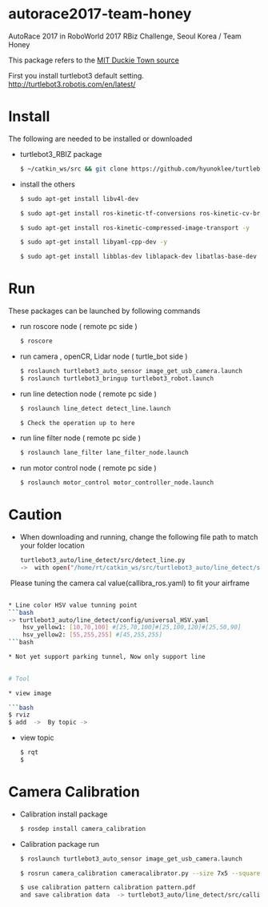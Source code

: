 # autorace2017-team-honey
AutoRace 2017 in RoboWorld 2017 RBiz Challenge, Seoul Korea / Team Honey

This package refers to the [MIT Duckie Town source](https://github.com/duckietown/Software)

First you install turtlebot3 default setting. 
http://turtlebot3.robotis.com/en/latest/

# Install
The following are needed to be installed or downloaded

* turtlebot3_RBIZ package

  ```bash
  $ ~/catkin_ws/src && git clone https://github.com/hyunoklee/turtlebot3_RBIZ.git
  ```
* install the others

  ```bash
  $ sudo apt-get install libv4l-dev
  ```

  ```bash
  $ sudo apt-get install ros-kinetic-tf-conversions ros-kinetic-cv-bridge ros-kinetic-image-transport ros-kinetic-camera-info-manager ros-kinetic-theora-image-transport ros-kinetic-joy ros-kinetic-image-proc -y
  ```

  ```bash
  $ sudo apt-get install ros-kinetic-compressed-image-transport -y
  ```

  ```bash
  $ sudo apt-get install libyaml-cpp-dev -y
  ```

  ```bash
  $ sudo apt-get install libblas-dev liblapack-dev libatlas-base-dev gfortran
  ```

# Run
These packages can be launched by following commands

* run roscore node ( remote pc side )

  ```bash
  $ roscore
  ```

* run camera , openCR, Lidar node ( turtle_bot side )

  ```bash
  $ roslaunch turtlebot3_auto_sensor image_get_usb_camera.launch
  $ roslaunch turtlebot3_bringup turtlebot3_robot.launch
  ```
* run line detection node  ( remote pc side ) 

  ```bash
  $ roslaunch line_detect detect_line.launch
  ```

  ```bash
  $ Check the operation up to here 
  ```

* run line filter node  ( remote pc side ) 

  ```bash
  $ roslaunch lane_filter lane_filter_node.launch
  ```

* run motor control node  ( remote pc side ) 

  ```bash
  $ roslaunch motor_control motor_controller_node.launch

# Caution
 
* When downloading and running, change the following file path to match your folder location
  ```bash
  turtlebot3_auto/line_detect/src/detect_line.py 
  ->  with open("/home/rt/catkin_ws/src/turtlebot3_auto/line_detect/src/callibra_ros.yaml")
  Please tuning the camera cal value(callibra_ros.yaml) to fit your airframe
  ```bash   
      
* Line color HSV value tunning point
  ```bash
  -> turtlebot3_auto/line_detect/config/universal_HSV.yaml
      hsv_yellow1: [10,70,100] #[25,70,100]#[25,100,120]#[25,50,90] 
      hsv_yellow2: [55,255,255] #[45,255,255]
  ```bash

* Not yet support parking tunnel, Now only support line 
  

# Tool

* view image

  ```bash
  $ rviz
  $ add  ->  By topic -> 
  ```

* view topic

  ```bash
  $ rqt
  $ 
  ```

# Camera Calibration

* Calibration install package

  ```bash
  $ rosdep install camera_calibration
  ```

* Calibration package run
  ```bash
  $ roslaunch turtlebot3_auto_sensor image_get_usb_camera.launch
  ```
  ```bash
  $ rosrun camera_calibration cameracalibrator.py --size 7x5 --square 0.031 image:=/image_raw camera:=/
  ```

  ```bash
  $ use calibration pattern calibration pattern.pdf 
  and save calibration data  -> turtlebot3_auto/line_detect/src/callibra_ros.yaml
  ```
  

